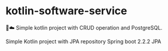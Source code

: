 # kotlin-software-service
🚀☁️ Simple kotlin project with CRUD operation and PostgreSQL.


Simple Kotlin project with JPA repository
Spring boot 2.2.2 
JPA
